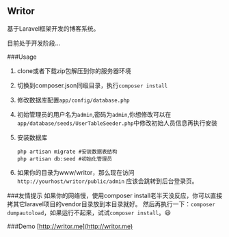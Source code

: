 ## Writor

基于Laravel框架开发的博客系统。

目前处于开发阶段...

###Usage
1. clone或者下载zip包解压到你的服务器环境
1. 切换到composer.json同级目录，执行`composer install`
1. 修改数据库配置`app/config/database.php`
1. 初始管理员的用户名为`admin`,密码为`admin`,你想修改可以在`app/database/seeds/UserTableSeeder.php`中修改初始人员信息再执行安装
1. 安装数据库

    ```
    php artisan migrate #安装数据表结构
    php artisan db:seed #初始化管理员
    ```

1. 如果你的目录为www/writor，那么现在访问`http://yourhost/writor/public/admin` 应该会跳转到后台登录页。

###友情提示
如果你的网络慢，使用composer install老半天没反应，你可以直接拷其它laravel项目的vendor目录放到本目录就好。
然后再执行一下：`composer dumpautoload`，如果运行不起来，试试`composer install`。:smiley:

###Demo
[http://writor.me](http://writor.me)
